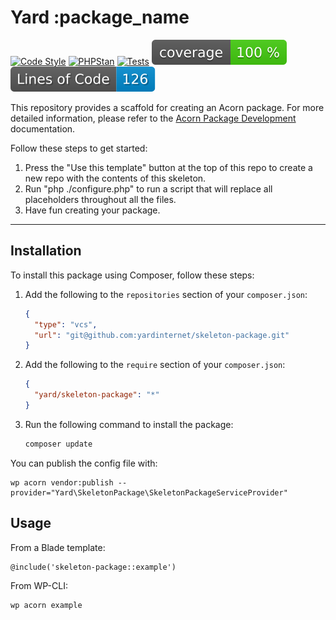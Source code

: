 # Yard :package_name

[![Code Style](https://github.com/yardinternet/skeleton-package/actions/workflows/format-php.yml/badge.svg?no-cache)](https://github.com/yardinternet/skeleton-package/actions/workflows/format-php.yml)
[![PHPStan](https://github.com/yardinternet/skeleton-package/actions/workflows/phpstan.yml/badge.svg?no-cache)](https://github.com/yardinternet/skeleton-package/actions/workflows/phpstan.yml)
[![Tests](https://github.com/yardinternet/skeleton-package/actions/workflows/run-tests.yml/badge.svg?no-cache)](https://github.com/yardinternet/skeleton-package/actions/workflows/run-tests.yml)
[![Code Coverage Badge](https://github.com/yardinternet/skeleton-package/blob/badges/coverage.svg)](https://github.com/yardinternet/skeleton-package/actions/workflows/badges.yml)
[![Lines of Code Badge](https://github.com/yardinternet/skeleton-package/blob/badges/lines-of-code.svg)](https://github.com/yardinternet/skeleton-package/actions/workflows/badges.yml)

This repository provides a scaffold for creating an Acorn package. For more detailed information, please refer to the [Acorn Package Development](https://roots.io/acorn/docs/package-development/) documentation.

<!--delete-->
Follow these steps to get started:

1. Press the "Use this template" button at the top of this repo to create a new repo with the contents of this skeleton.
2. Run "php ./configure.php" to run a script that will replace all placeholders throughout all the files.
3. Have fun creating your package.

---
<!--/delete-->

## Installation

To install this package using Composer, follow these steps:

1. Add the following to the `repositories` section of your `composer.json`:

    ```json
    {
      "type": "vcs",
      "url": "git@github.com:yardinternet/skeleton-package.git"
    }
    ```

2. Add the following to the `require` section of your `composer.json`:

    ```json
    {
      "yard/skeleton-package": "*"
    }
    ```

3. Run the following command to install the package:

    ```sh
    composer update
    ```

You can publish the config file with:

```shell
wp acorn vendor:publish --provider="Yard\SkeletonPackage\SkeletonPackageServiceProvider"
```

## Usage

From a Blade template:

```blade
@include('skeleton-package::example')
```

From WP-CLI:

```shell
wp acorn example
```
